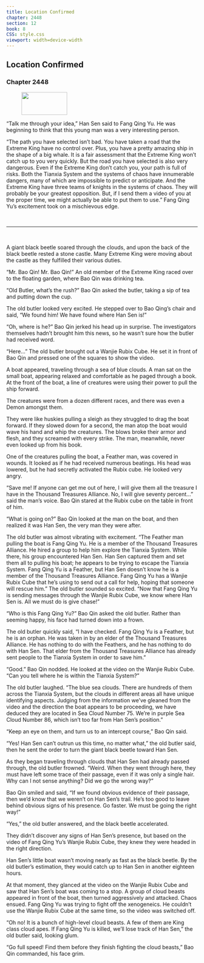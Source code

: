 ```yaml
---
title: Location Confirmed
chapter: 2448
section: 12
book: 8
CSS: style.css
viewport: width=device-width
---
```


## Location Confirmed

### Chapter 2448

<figure>
	<img src="../Images/gem.gif" alt="" id="gem" width="120" height="60" />
</figure>

“Talk me through your idea,” Han Sen said to Fang Qing Yu. He was beginning to think that this young man was a very interesting person.

“The path you have selected isn’t bad. You have taken a road that the Extreme King have no control over. Plus, you have a pretty amazing ship in the shape of a big whale. It is a fair assessment that the Extreme King won’t catch up to you very quickly. But the road you have selected is also very dangerous. Even if the Extreme King don’t catch you, your path is full of risks. Both the Tianxia System and the systems of chaos have innumerable dangers, many of which are impossible to predict or anticipate. And the Extreme King have three teams of knights in the systems of chaos. They will probably be your greatest opposition. But, if I send them a video of you at the proper time, we might actually be able to put them to use.” Fang Qing Yu’s excitement took on a mischievous edge.

<br>

*****

<br>

A giant black beetle soared through the clouds, and upon the back of the black beetle rested a stone castle. Many Extreme King were moving about the castle as they fulfilled their various duties.

“Mr. Bao Qin! Mr. Bao Qin!” An old member of the Extreme King raced over to the floating garden, where Bao Qin was drinking tea.

“Old Butler, what’s the rush?” Bao Qin asked the butler, taking a sip of tea and putting down the cup.

The old butler looked very excited. He stepped over to Bao Qing’s chair and said, “We found him! We have found where Han Sen is!”

“Oh, where is he?” Bao Qin jerked his head up in surprise. The investigators themselves hadn’t brought him this news, so he wasn’t sure how the butler had received word.

“Here…” The old butler brought out a Wanjie Rubix Cube. He set it in front of Bao Qin and pressed one of the squares to show the video.

A boat appeared, traveling through a sea of blue clouds. A man sat on the small boat, appearing relaxed and comfortable as he paged through a book. At the front of the boat, a line of creatures were using their power to pull the ship forward.

The creatures were from a dozen different races, and there was even a Demon amongst them.

They were like huskies pulling a sleigh as they struggled to drag the boat forward. If they slowed down for a second, the man atop the boat would wave his hand and whip the creatures. The blows broke their armor and flesh, and they screamed with every strike. The man, meanwhile, never even looked up from his book.

One of the creatures pulling the boat, a Feather man, was covered in wounds. It looked as if he had received numerous beatings. His head was lowered, but he had secretly activated the Rubix cube. He looked very angry.

“Save me! If anyone can get me out of here, I will give them all the treasure I have in the Thousand Treasures Alliance. No, I will give seventy percent…” said the man’s voice. Bao Qin stared at the Rubix cube on the table in front of him.

“What is going on?” Bao Qin looked at the man on the boat, and then realized it was Han Sen, the very man they were after.

The old butler was almost vibrating with excitement. “The Feather man pulling the boat is Fang Qing Yu. He is a member of the Thousand Treasures Alliance. He hired a group to help him explore the Tianxia System. While there, his group encountered Han Sen. Han Sen captured them and set them all to pulling his boat; he appears to be trying to escape the Tianxia System. Fang Qing Yu is a Feather, but Han Sen doesn’t know he is a member of the Thousand Treasures Alliance. Fang Qing Yu has a Wanjie Rubix Cube that he’s using to send out a call for help, hoping that someone will rescue him.” The old butler sounded so excited. “Now that Fang Qing Yu is sending messages through the Wanjie Rubix Cube, we know where Han Sen is. All we must do is give chase!”

“Who is this Fang Qing Yu?” Bao Qin asked the old butler. Rather than seeming happy, his face had turned down into a frown.

The old butler quickly said, “I have checked. Fang Qing Yu is a Feather, but he is an orphan. He was taken in by an elder of the Thousand Treasures Alliance. He has nothing to do with the Feathers, and he has nothing to do with Han Sen. That elder from the Thousand Treasures Alliance has already sent people to the Tianxia System in order to save him.”

“Good.” Bao Qin nodded. He looked at the video on the Wanjie Rubix Cube. “Can you tell where he is within the Tianxia System?”

The old butler laughed. “The blue sea clouds. There are hundreds of them across the Tianxia System, but the clouds in different areas all have unique identifying aspects. Judging from the information we’ve gleaned from the video and the direction the boat appears to be proceeding, we have deduced they are located in Sea Cloud Number 75. We’re in purple Sea Cloud Number 86, which isn’t too far from Han Sen’s position.”

“Keep an eye on them, and turn us to an intercept course,” Bao Qin said.

“Yes! Han Sen can’t outrun us this time, no matter what,” the old butler said, then he sent the order to turn the giant black beetle toward Han Sen.

As they began traveling through clouds that Han Sen had already passed through, the old butler frowned. “Weird. When they went through here, they must have left some trace of their passage, even if it was only a single hair. Why can I not sense anything? Did we go the wrong way?”

Bao Qin smiled and said, “If we found obvious evidence of their passage, then we’d know that we weren’t on Han Sen’s trail. He’s too good to leave behind obvious signs of his presence. Go faster. We must be going the right way!”

“Yes,” the old butler answered, and the black beetle accelerated.

They didn’t discover any signs of Han Sen’s presence, but based on the video of Fang Qing Yu’s Wanjie Rubix Cube, they knew they were headed in the right direction.

Han Sen’s little boat wasn’t moving nearly as fast as the black beetle. By the old butler’s estimation, they would catch up to Han Sen in another eighteen hours.

At that moment, they glanced at the video on the Wanjie Rubix Cube and saw that Han Sen’s boat was coming to a stop. A group of cloud beasts appeared in front of the boat, then turned aggressively and attacked. Chaos ensued. Fang Qing Yu was trying to fight off the xenogeneics. He couldn’t use the Wanjie Rubix Cube at the same time, so the video was switched off.

“Oh no! It is a bunch of high-level cloud beasts. A few of them are King class cloud apes. If Fang Qing Yu is killed, we’ll lose track of Han Sen,” the old butler said, looking glum.

“Go full speed! Find them before they finish fighting the cloud beasts,” Bao Qin commanded, his face grim.